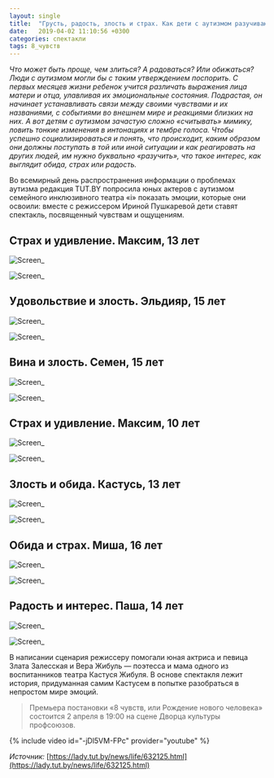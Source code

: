 ```yaml
---
layout: single
title:  "Грусть, радость, злость и страх. Как дети с аутизмом разучивают эмоции с помощью театра"
date:   2019-04-02 11:10:56 +0300
categories: спектакли
tags: 8_чувств
---
```


*Что может быть проще, чем злиться? А радоваться? Или обижаться? Люди с аутизмом могли бы с таким утверждением поспорить. С первых месяцев жизни ребенок учится различать выражения лица матери и отца, улавливая их эмоциональные состояния. Подрастая, он начинает устанавливать связи между своими чувствами и их названиями, с событиями во внешнем мире и реакциями близких на них. А вот детям с аутизмом зачастую сложно «считывать» мимику, ловить тонкие изменения в интонациях и тембре голоса. Чтобы успешно социализироваться и понять, что происходит, каким образом они должны поступать в той или иной ситуации и как реагировать на других людей, им нужно буквально «разучить», что такое интерес, как выглядит обида, страх или радость.*

Во всемирный день распространения информации о проблемах аутизма редакция TUT.BY попросила юных актеров с аутизмом семейного инклюзивного театра «i» показать эмоции, которые они освоили: вместе с режиссером Ириной Пушкаревой дети ставят спектакль, посвященный чувствам и ощущениям.

## Страх и удивление. Максим, 13 лет ##

![Screen_](https://tkrivko.github.io/assets/images/2019-04-02-tut-by-vkus-jizni/screen-1.jpg)

![Screen_](https://tkrivko.github.io/assets/images/2019-04-02-tut-by-vkus-jizni/screen-2.jpg)

## Удовольствие и злость. Эльдияр, 15 лет ##

![Screen_](https://tkrivko.github.io/assets/images/2019-04-02-tut-by-vkus-jizni/screen-3.jpg)

![Screen_](https://tkrivko.github.io/assets/images/2019-04-02-tut-by-vkus-jizni/screen-4.jpg)

## Вина и злость. Семен, 15 лет ##

![Screen_](https://tkrivko.github.io/assets/images/2019-04-02-tut-by-vkus-jizni/screen-5.jpg)

![Screen_](https://tkrivko.github.io/assets/images/2019-04-02-tut-by-vkus-jizni/screen-6.jpg)

## Страх и удивление. Максим, 10 лет ##

![Screen_](https://tkrivko.github.io/assets/images/2019-04-02-tut-by-vkus-jizni/screen-7.jpg)

![Screen_](https://tkrivko.github.io/assets/images/2019-04-02-tut-by-vkus-jizni/screen-8.jpg)

## Злость и обида. Кастусь, 13 лет ##

![Screen_](https://tkrivko.github.io/assets/images/2019-04-02-tut-by-vkus-jizni/screen-9.jpg)

![Screen_](https://tkrivko.github.io/assets/images/2019-04-02-tut-by-vkus-jizni/screen-10.jpg)

## Обида и страх. Миша, 16 лет ##

![Screen_](https://tkrivko.github.io/assets/images/2019-04-02-tut-by-vkus-jizni/screen-11.jpg)

![Screen_](https://tkrivko.github.io/assets/images/2019-04-02-tut-by-vkus-jizni/screen-12.jpg)

## Радость и интерес. Паша, 14 лет ##

![Screen_](https://tkrivko.github.io/assets/images/2019-04-02-tut-by-vkus-jizni/screen-13.jpg)

![Screen_](https://tkrivko.github.io/assets/images/2019-04-02-tut-by-vkus-jizni/screen-14.jpg)

В написании сценария режиссеру помогали юная актриса и певица Злата Залесская и Вера Жибуль — поэтесса и мама одного из воспитанников театра Кастуся Жибуля. В основе спектакля лежит история, придуманная самим Кастусем в попытке разобраться в непростом мире эмоций.


> Премьера постановки «8 чувств, или Рождение нового человека» состоится 2 апреля в 19:00 на сцене Дворца культуры профсоюзов.

{% include video id="-jDl5VM-FPc" provider="youtube" %}


*Источник:*  [https://lady.tut.by/news/life/632125.html](https://lady.tut.by/news/life/632125.html)

[jekyll-docs]: https://jekyllrb.com/docs/home
[jekyll-gh]:   https://github.com/jekyll/jekyll
[jekyll-talk]: https://talk.jekyllrb.com/
